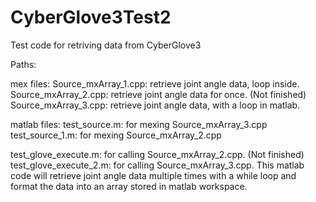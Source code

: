 # CyberGlove3Test2
 Test code for retriving data from CyberGlove3

Paths:


mex files:
Source_mxArray_1.cpp: retrieve joint angle data, loop inside.
Source_mxArray_2.cpp: retrieve joint angle data for once. (Not finished)
Source_mxArray_3.cpp: retrieve joint angle data, with a loop in matlab.

matlab files:
test_source.m: for mexing Source_mxArray_3.cpp
test_source_1.m: for mexing Source_mxArray_2.cpp

test_glove_execute.m: for calling Source_mxArray_2.cpp. (Not finished)
test_glove_execute_2.m: for calling Source_mxArray_3.cpp. This matlab code will retrieve joint angle data multiple times with a while loop and format the data into an array stored in matlab workspace.
